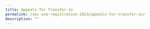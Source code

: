 ```yaml
---
title: Appeals for Transfer in
permalink: /sec-one-registration-2023/appeals-for-transfer-in/
description: ""
---
```


